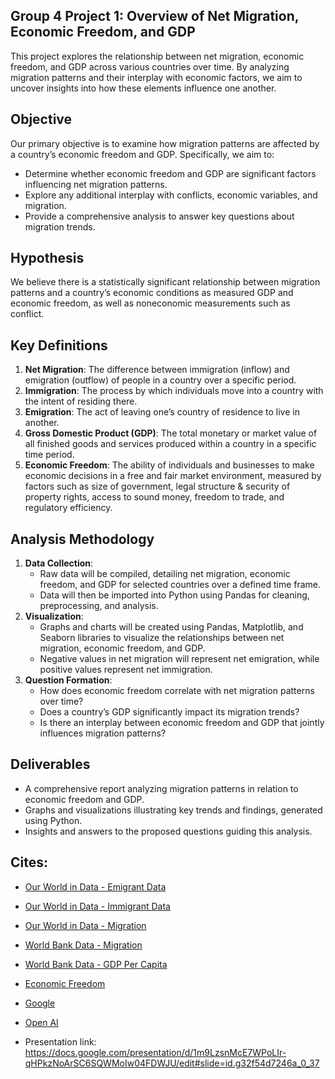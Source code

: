 ## Group 4 Project 1: Overview of Net Migration, Economic Freedom, and GDP

This project explores the relationship between net migration, economic freedom, and GDP across various countries over time. By analyzing migration patterns and their interplay with economic factors, we aim to uncover insights into how these elements influence one another.

## Objective
Our primary objective is to examine how migration patterns are affected by a country’s economic freedom and GDP. Specifically, we aim to:

- Determine whether economic freedom and GDP are significant factors influencing net migration patterns.
- Explore any additional interplay with conflicts, economic variables, and migration.
- Provide a comprehensive analysis to answer key questions about migration trends.

## Hypothesis
We believe there is a statistically significant relationship between migration patterns and a country’s economic conditions as measured GDP and economic freedom, as well as noneconomic measurements such as conflict. 

## Key Definitions

1. **Net Migration**: The difference between immigration (inflow) and emigration (outflow) of people in a country over a specific period.
2. **Immigration**: The process by which individuals move into a country with the intent of residing there.
3. **Emigration**: The act of leaving one’s country of residence to live in another.
4. **Gross Domestic Product (GDP)**: The total monetary or market value of all finished goods and services produced within a country in a specific time period.
5. **Economic Freedom**: The ability of individuals and businesses to make economic decisions in a free and fair market environment, measured by factors such as size of government, legal structure & security of property rights, access to sound money, freedom to trade, and regulatory efficiency.
   
## Analysis Methodology

1. **Data Collection**:
   - Raw data will be compiled, detailing net migration, economic freedom, and GDP for selected countries over a defined time frame.
   - Data will then be imported into Python using Pandas for cleaning, preprocessing, and analysis.
2. **Visualization**:
   - Graphs and charts will be created using Pandas, Matplotlib, and Seaborn libraries to visualize the relationships between net migration, economic freedom, and GDP.
   - Negative values in net migration will represent net emigration, while positive values represent net immigration.
3. **Question Formation**:
   - How does economic freedom correlate with net migration patterns over time?
   - Does a country’s GDP significantly impact its migration trends?
   - Is there an interplay between economic freedom and GDP that jointly influences migration patterns?

## Deliverables

- A comprehensive report analyzing migration patterns in relation to economic freedom and GDP.
- Graphs and visualizations illustrating key trends and findings, generated using Python.
- Insights and answers to the proposed questions guiding this analysis.
  
## Cites:

- [Our World in Data - Emigrant Data](https://ourworldindata.org/explorers/migration?tab=chart&Metric=International+emigrants&Period=Total+number&Sub-Metric=Per+capita+%2F+Share+of+population&Age=All+ages&country=CAN~FRA~DEU~GBR~USA~IND~CHN~SYR~YEM) 
- [Our World in Data - Immigrant Data](https://ourworldindata.org/explorers/migration?tab=chart&Metric=International+immigrants&Period=Total+number&Sub-Metric=Per+capita+%2F+Share+of+population&Age=All+ages&country=CAN~FRA~DEU~GBR~USA~IND~CHN~SYR~YE)
- [Our World in Data - Migration](https://ourworldindata.org/migration)
- [World Bank Data - Migration](https://databank.worldbank.org/source/world-development-indicators)
- [World Bank Data - GDP Per Capita](https://data.worldbank.org/indicator/NY.GDP.PCAP.CD?utm_source=chatgpt.com)
- [Economic Freedom](https://efotw.org/economic-freedom/dataset?geozone=world&year=2022&min-year=2&max-year=0&filter=0&page=dataset)
- [Google](https://google.com/)
- [Open AI](https://openai.com/)

- Presentation link:
https://docs.google.com/presentation/d/1m9LzsnMcE7WPoLIr-qHPkzNoArSC6SQWMoIw04FDWJU/edit#slide=id.g32f54d7246a_0_37
